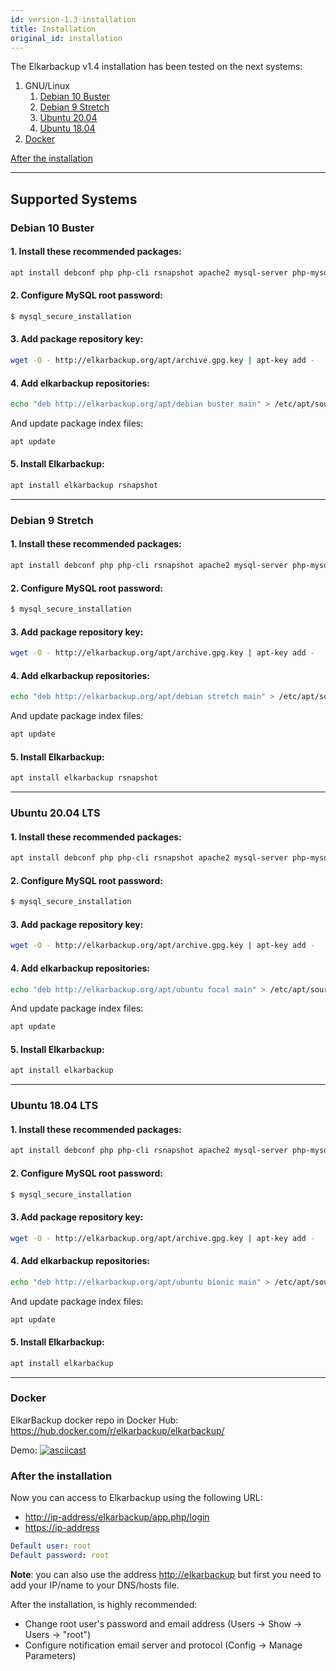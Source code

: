 ```yaml
---
id: version-1.3-installation
title: Installation
original_id: installation
---
```


The Elkarbackup v1.4 installation has been tested on the next systems:

  1. GNU/Linux
     1. [Debian 10 Buster](#debian-10-buster)
     2. [Debian 9 Stretch](#debian-9-stretch)
     3. [Ubuntu 20.04](#ubuntu-2004-lts)
     4. [Ubuntu 18.04](#ubuntu-1804-lts)
  2. [Docker](#docker)


  [After the installation](/docs/getting-started.md)

  ***
  
  ## Supported Systems
  
  ### Debian 10 Buster

  #### 1. Install these recommended packages:

  ```sh
  apt install debconf php php-cli rsnapshot apache2 mysql-server php-mysql acl bzip2 php-xml libapache2-mod-php libapache2-mod-php7.0 libssh2-1 mysql-client
  ```
  #### 2. Configure MySQL root password:

  ```sh
  $ mysql_secure_installation
  ```

  #### 3. Add package repository key:

  ```sh
  wget -O - http://elkarbackup.org/apt/archive.gpg.key | apt-key add -
  ```

  #### 4. Add elkarbackup repositories:

  ```sh
  echo "deb http://elkarbackup.org/apt/debian buster main" > /etc/apt/sources.list.d/elkarbackup.list
  ```
  And update package index files:
      
  ```sh
  apt update
  ```

  #### 5. Install Elkarbackup:

  ```sh
  apt install elkarbackup rsnapshot
  ```

  ***

  ### Debian 9 Stretch

  #### 1. Install these recommended packages:

  ```sh
  apt install debconf php php-cli rsnapshot apache2 mysql-server php-mysql acl bzip2 php-xml libapache2-mod-php libapache2-mod-php7.0 libssh2-1 mysql-client
  ```
  #### 2. Configure MySQL root password:

  ```sh
  $ mysql_secure_installation
  ```

  #### 3. Add package repository key:

  ```sh
  wget -O - http://elkarbackup.org/apt/archive.gpg.key | apt-key add -
  ```

  #### 4. Add elkarbackup repositories:

  ```sh
  echo "deb http://elkarbackup.org/apt/debian stretch main" > /etc/apt/sources.list.d/elkarbackup.list
  ```
  And update package index files:
      
  ```sh
  apt update
  ```

  #### 5. Install Elkarbackup:

  ```sh
  apt install elkarbackup rsnapshot
  ```

  ***
  
  ### Ubuntu 20.04 LTS
  
  #### 1. Install these recommended packages:

  ```sh
  apt install debconf php php-cli rsnapshot apache2 mysql-server php-mysql acl bzip2 php-xml libapache2-mod-php libapache2-mod-php libssh2-1 mysql-client
  ```
  #### 2. Configure MySQL root password:

  ```sh
  $ mysql_secure_installation
  ```

  #### 3. Add package repository key:

  ```sh
  wget -O - http://elkarbackup.org/apt/archive.gpg.key | apt-key add -
  ```

  #### 4. Add elkarbackup repositories:

  ```sh
  echo "deb http://elkarbackup.org/apt/ubuntu focal main" > /etc/apt/sources.list.d/elkarbackup.list
  ```
  And update package index files:
      
  ```sh
  apt update
  ```

  #### 5. Install Elkarbackup:

  ```sh
  apt install elkarbackup
  ```

  ***
  
  ### Ubuntu 18.04 LTS
  
  #### 1. Install these recommended packages:

  ```sh
  apt install debconf php php-cli rsnapshot apache2 mysql-server php-mysql acl bzip2 php-xml libapache2-mod-php libapache2-mod-php libssh2-1 mysql-client
  ```
  #### 2. Configure MySQL root password:

  ```sh
  $ mysql_secure_installation
  ```

  #### 3. Add package repository key:

  ```sh
  wget -O - http://elkarbackup.org/apt/archive.gpg.key | apt-key add -
  ```

  #### 4. Add elkarbackup repositories:

  ```sh
  echo "deb http://elkarbackup.org/apt/ubuntu bionic main" > /etc/apt/sources.list.d/elkarbackup.list
  ```
  And update package index files:
      
  ```sh
  apt update
  ```

  #### 5. Install Elkarbackup:

  ```sh
  apt install elkarbackup
  ```

  ***

  ### Docker

  ElkarBackup docker repo in Docker Hub: https://hub.docker.com/r/elkarbackup/elkarbackup/
  
  Demo: [![asciicast](https://asciinema.org/a/CRZZ2NITZJueRU36oGDInxHrN.png)](https://asciinema.org/a/CRZZ2NITZJueRU36oGDInxHrN)

  ### After the installation

  Now you can access to Elkarbackup using the following URL:
  - [http://ip-address/elkarbackup/app.php/login](http://ip-address/elkarbackup/app.php/login)
  - [https://ip-address](https://ip-address/e)

  ```yaml
  Default user: root
  Default password: root
  ```

  **Note**: you can also use the address [http://elkarbackup](http://elkarbackup) but first you need to add your IP/name to your DNS/hosts file.

  After the installation, is highly recommended:
  * Change root user's password and email address (Users -> Show -> Users -> "root")
  * Configure notification email server and protocol (Config -> Manage Parameters)
